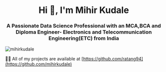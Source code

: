 <h1 align="center">Hi 👋, I'm Mihir Kudale</h1>
<h3 align="center">A Passionate Data Science Professional with an MCA,BCA and Diploma Engineer- Electronics and Telecommunication Engineering(ETC) from India</h3>

<p align="left"> <img src="https://komarev.com/ghpvc/?username=mihirkudale&label=Profile%20views&color=0e75b6&style=flat" alt="mihirkudale" /> </p>

 👨‍💻 All of my projects are available at [https://github.com/ratang94](https://github.com/mihirkudale)
